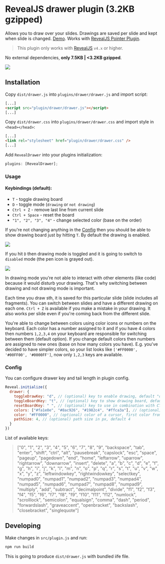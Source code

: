 # RevealJS drawer plugin (3.2KB gzipped)

Allows you to draw over your slides. Drawings are saved per slide and kept when slide is changed. [Demo](https://burnpiro.github.io/presentation-template/#/2). Works with [RevealJS Pointer Plugin](https://github.com/burnpiro/reveal-pointer).

> This plugin only works with [RevealJS](https://revealjs.com/) `v4.x` or higher.

No external dependencies, __only 7.5KB  | <3.2KB gzipped__.

![](./example-drawer.png)

## Installation

Copy `dist/drawer.js` into `plugins/drawer/drawer.js` and import script:

```html
[...]
<script src="plugin/drawer/drawer.js"></script>
[...]
```

Copy `dist/drawer.css` into `plugins/drawer/drawer.css` and import style in `<head></head>`:

```html
[...]
<link rel="stylesheet" href="plugin/drawer/drawer.css" />
[...]
```

Add `RevealDrawer` into your plugins initialization:

```javascript
plugins: [RevealDrawer];
```

### Usage

#### Keybindings (default):

- `T` - toggle drawing board
- `D` - toggle mode (`drawing` or `not drawing`)
- `Ctrl + Z` - remove last line from current slide
- `Ctrl + Space` - reset the board
- `"1", "2", "3", "4"` - change selected color (base on the order)

If you're not changing anything in the [Config](#config) then you should be able to show drawing board just by hitting `T`. By default the drawing is enabled. 

![](enabled.png)

If you hit `D` then drawing mode is toggled and it is going to switch to `disabled` mode (the pen icon is grayed out).

![](disabled.png)

In drawing mode you're not able to interact with other elements (like code) because it would disturb your drawing. That's why switching between drawing and not drawing mode is important.

Each time you draw sth, it is saved for this particular slide (slide includes all fragments). You can switch between slides and have a different drawing on each one. `Ctrl + Z` is available if you make a mistake in your drawing. It also works per slide even if you're coming back from the different slide.

You're able to change between colors using color icons or numbers on the keyboard. Each color has a number assigned to it and if you have 4 colors then numbers `1,2,3,4` on your keyboard are responsible for switching between them (default option). If you change default colors then numbers are assigned to new ones (base on how many colors you have). E.g. you've decided to have simpler colors, so your list looks like `['#FF0000', '#00FF00', '#0000FF']`, now only `1,2,3` keys are available. 


### Config

You can configure drawer key and tail length in plugin config.

```javascript
Reveal.initialize({
  drawer: {
    toggleDrawKey: "d", // (optional) key to enable drawing, default "d"
    toggleBoardKey: "t", // (optional) key to show drawing board, default "t"
    resetBoardKey: " ", // (optional) key to use in combination with CTRL to reset the drawing board, default " " (space) - Usage: CTRL+Space
    colors: ["#fa1e0e", "#8ac926", "#1982c4", "#ffca3a"], // (optional) list of colors avaiable (hex color codes)
    color: "#FF0000", // (optional) color of a cursor, first color from `codes` is a default
    pathSize: 4, // (optional) path size in px, default 4
  }
})
```

List of available keys:

> ["0", "1", "2", "3", "4", "5", "6", "7", "8", "9", "backspace", "tab", "enter", "shift", "ctrl", "alt", "pausebreak", "capslock", "esc", "space", "pageup", "pagedown", "end", "home", "leftarrow", "uparrow", "rightarrow", "downarrow", "insert", "delete", "a", "b", "c", "d", "e", "f", "g", "h", "i", "j", "k", "l", "m", "n", "o", "p", "q", "r", "s", "t", "u", "v", "w", "x", "y", "z", "leftwindowkey", "rightwindowkey", "selectkey", "numpad0", "numpad1", "numpad2", "numpad3", "numpad4", "numpad5", "numpad6", "numpad7", "numpad8", "numpad9", "multiply", "add", "subtract", "decimalpoint", "divide", "f1", "f2", "f3", "f4", "f5", "f6", "f7", "f8", "f9", "f10", "f11", "f12", "numlock", "scrolllock", "semicolon", "equalsign", "comma", "dash", "period", "forwardslash", "graveaccent", "openbracket", "backslash", "closebracket", "singlequote"]

## Developing

Make changes in `src/plugin.js` and run:

```bash
npm run build
```

This is going to produce `dist/drawer.js` with bundled iife file.
